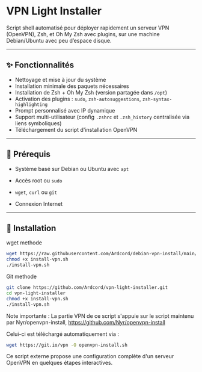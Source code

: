 # VPN Light Installer

Script shell automatisé pour déployer rapidement un serveur VPN (OpenVPN), Zsh, et Oh My Zsh avec plugins, sur une machine Debian/Ubuntu avec peu d’espace disque.

---

## ✨ Fonctionnalités

- Nettoyage et mise à jour du système
- Installation minimale des paquets nécessaires
- Installation de Zsh + Oh My Zsh (version partagée dans `/opt`)
- Activation des plugins : `sudo`, `zsh-autosuggestions`, `zsh-syntax-highlighting`
- Prompt personnalisé avec IP dynamique
- Support multi-utilisateur (config `.zshrc` et `.zsh_history` centralisée via liens symboliques)
- Téléchargement du script d'installation OpenVPN

---

## 🧾 Prérequis

- Système basé sur Debian ou Ubuntu avec `apt`
- Accès root ou `sudo`
- `wget`, `curl` ou `git`
    

- Connexion Internet

---

## 🚀 Installation

wget methode
```sh
wget https://raw.githubusercontent.com/Ardcord/debian-vpn-install/main/install-vpn.sh
chmod +x install-vpn.sh
./install-vpn.sh
```

Git methode
```bash
git clone https://github.com/Ardcord/vpn-light-installer.git
cd vpn-light-installer
chmod +x install-vpn.sh
./install-vpn.sh
```

  Note importante : La partie VPN de ce script s'appuie sur le script maintenu par Nyr/openvpn-install,
    https://github.com/Nyr/openvpn-install
    
Celui-ci est téléchargé automatiquement via :
```sh
wget https://git.io/vpn -O openvpn-install.sh
```

Ce script externe propose une configuration complète d'un serveur OpenVPN en quelques étapes interactives.
